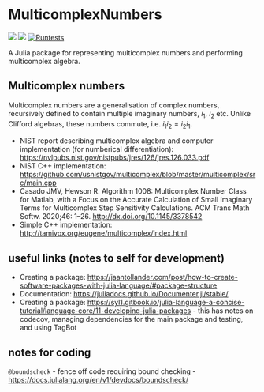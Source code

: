 # MulticomplexNumbers

[![](https://img.shields.io/badge/docs-stable-blue.svg)](https://waudbygroup.github.io/MulticomplexNumbers.jl/stable)
[![](https://img.shields.io/badge/docs-dev-blue.svg)](https://waudbygroup.github.io/MulticomplexNumbers.jl/dev)
[![Runtests](https://github.com/waudbygroup/MulticomplexNumbers.jl/actions/workflows/Runtests.yml/badge.svg)](https://github.com/waudbygroup/MulticomplexNumbers.jl/actions/workflows/Runtests.yml)

A Julia package for representing multicomplex numbers and performing multicomplex algebra.

## Multicomplex numbers

Multicomplex numbers are a generalisation of complex numbers, recursively defined to contain multiple imaginary numbers, $i_1$, $i_2$ etc. Unlike Clifford algebras, these numbers commute, i.e. $i_1i_2=i_2i_1$.

* NIST report describing multicomplex algebra and computer implementation (for numberical differentiation): https://nvlpubs.nist.gov/nistpubs/jres/126/jres.126.033.pdf
* NIST C++ implementation: https://github.com/usnistgov/multicomplex/blob/master/multicomplex/src/main.cpp
* Casado JMV, Hewson R. Algorithm 1008: Multicomplex Number Class for Matlab, with a Focus on the Accurate Calculation of Small Imaginary Terms for Multicomplex Step Sensitivity Calculations. ACM Trans Math Softw. 2020;46: 1–26. http://dx.doi.org/10.1145/3378542
* Simple C++ implementation: http://tamivox.org/eugene/multicomplex/index.html



## useful links (notes to self for development)

* Creating a package: https://jaantollander.com/post/how-to-create-software-packages-with-julia-language/#package-structure
* Documentation: https://juliadocs.github.io/Documenter.jl/stable/
* Creating a package: https://syl1.gitbook.io/julia-language-a-concise-tutorial/language-core/11-developing-julia-packages - this has notes on codecov, managing dependencies for the main package and testing, and using TagBot



## notes for coding

`@boundscheck` - fence off code requiring bound checking - https://docs.julialang.org/en/v1/devdocs/boundscheck/
